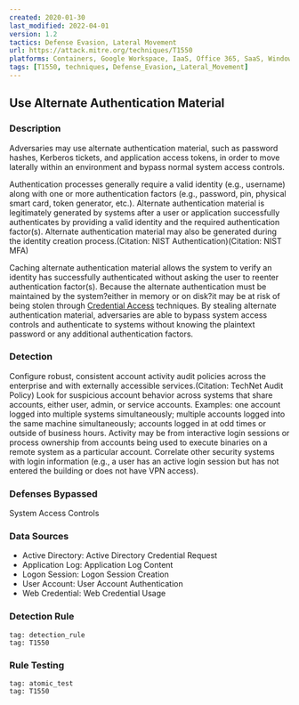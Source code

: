 ```yaml
---
created: 2020-01-30
last_modified: 2022-04-01
version: 1.2
tactics: Defense Evasion, Lateral Movement
url: https://attack.mitre.org/techniques/T1550
platforms: Containers, Google Workspace, IaaS, Office 365, SaaS, Windows
tags: [T1550, techniques, Defense_Evasion,_Lateral_Movement]
---
```


## Use Alternate Authentication Material

### Description

Adversaries may use alternate authentication material, such as password hashes, Kerberos tickets, and application access tokens, in order to move laterally within an environment and bypass normal system access controls. 

Authentication processes generally require a valid identity (e.g., username) along with one or more authentication factors (e.g., password, pin, physical smart card, token generator, etc.). Alternate authentication material is legitimately generated by systems after a user or application successfully authenticates by providing a valid identity and the required authentication factor(s). Alternate authentication material may also be generated during the identity creation process.(Citation: NIST Authentication)(Citation: NIST MFA)

Caching alternate authentication material allows the system to verify an identity has successfully authenticated without asking the user to reenter authentication factor(s). Because the alternate authentication must be maintained by the system?either in memory or on disk?it may be at risk of being stolen through [Credential Access](https://attack.mitre.org/tactics/TA0006) techniques. By stealing alternate authentication material, adversaries are able to bypass system access controls and authenticate to systems without knowing the plaintext password or any additional authentication factors.


### Detection

Configure robust, consistent account activity audit policies across the enterprise and with externally accessible services.(Citation: TechNet Audit Policy) Look for suspicious account behavior across systems that share accounts, either user, admin, or service accounts. Examples: one account logged into multiple systems simultaneously; multiple accounts logged into the same machine simultaneously; accounts logged in at odd times or outside of business hours. Activity may be from interactive login sessions or process ownership from accounts being used to execute binaries on a remote system as a particular account. Correlate other security systems with login information (e.g., a user has an active login session but has not entered the building or does not have VPN access).

### Defenses Bypassed

System Access Controls

### Data Sources

  - Active Directory: Active Directory Credential Request
  -  Application Log: Application Log Content
  -  Logon Session: Logon Session Creation
  -  User Account: User Account Authentication
  -  Web Credential: Web Credential Usage
### Detection Rule

```query
tag: detection_rule
tag: T1550
```

### Rule Testing

```query
tag: atomic_test
tag: T1550
```
